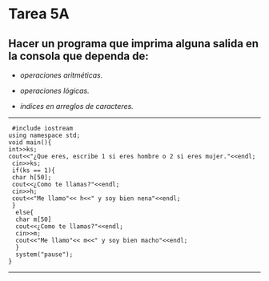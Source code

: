 # Tarea 5A
## Hacer un programa que imprima alguna salida en la consola que dependa de:
 + *operaciones aritméticas.*
- *operaciones lógicas.*
* *índices en arreglos de caracteres.*

---
     #include iostream
    using namespace std;
    void main(){
    int>>ks;
    cout<<"¿Que eres, escribe 1 si eres hombre o 2 si eres mujer."<<endl;
     cin>>ks;
     if(ks == 1){
     char h[50];
     cout<<¿Como te llamas?"<<endl;
     cin>>h;
     cout<<"Me llamo"<< h<<" y soy bien nena"<<endl;
     }
      else{
      char m[50]
      cout<<¿Como te llamas?"<<endl;
      cin>>m;
      cout<<"Me llamo"<< m<<" y soy bien macho"<<endl;
      }
      system("pause");
    }
  ---
